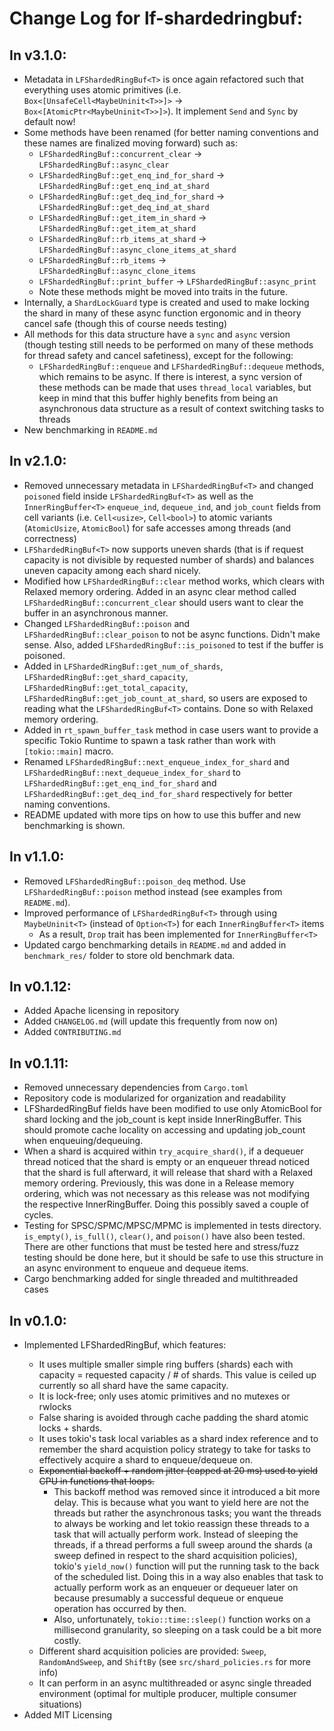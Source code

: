 # Change Log for lf-shardedringbuf:

## In v3.1.0:
* Metadata in `LFShardedRingBuf<T>` is once again refactored such that everything uses atomic primitives (i.e. `Box<[UnsafeCell<MaybeUninit<T>>]>` -> `Box<[AtomicPtr<MaybeUninit<T>>]>`). It implement `Send` and `Sync` by default now!
* Some methods have been renamed (for better naming conventions and these names are finalized moving forward) such as:
    * `LFShardedRingBuf::concurrent_clear` -> `LFShardedRingBuf::async_clear`
    * `LFShardedRingBuf::get_enq_ind_for_shard` -> `LFShardedRingBuf::get_enq_ind_at_shard`
    * `LFShardedRingBuf::get_deq_ind_for_shard` -> `LFShardedRingBuf::get_deq_ind_at_shard`
    * `LFShardedRingBuf::get_item_in_shard` -> `LFShardedRingBuf::get_item_at_shard`
    * `LFShardedRingBuf::rb_items_at_shard` -> `LFShardedRingBuf::async_clone_items_at_shard`
    * `LFShardedRingBuf::rb_items` -> `LFShardedRingBuf::async_clone_items`
    * `LFShardedRingBuf::print_buffer` -> `LFShardedRingBuf::async_print`
    * Note these methods might be moved into traits in the future.
* Internally, a `ShardLockGuard` type is created and used to make locking the shard in many of these
async function ergonomic and in theory cancel safe (though this of course needs testing)
* All methods for this data structure have a `sync` and `async` version (though testing still needs to be performed on many of these methods for thread safety and cancel safetiness), except for the following:
    * `LFShardedRingBuf::enqueue` and `LFShardedRingBuf::dequeue` methods, which remains to be async. If there is interest, a sync version of these methods can be made that uses `thread_local` variables, but keep in mind that this buffer highly benefits from being an asynchronous data structure as a result of context switching tasks to threads
* New benchmarking in `README.md`

## In v2.1.0:
* Removed unnecessary metadata in `LFShardedRingBuf<T>` and changed `poisoned` field inside `LFShardedRingBuf<T>` as well as the `InnerRingBuffer<T>` `enqueue_ind`, `dequeue_ind`, and `job_count` fields from cell variants (i.e. `Cell<usize>`, `Cell<bool>`) to atomic variants (`AtomicUsize`, `AtomicBool`) for safe accesses among threads (and correctness)
* `LFShardedRingBuf<T>` now supports uneven shards (that is if request capacity is not divisible by requested number of shards) and balances uneven capacity among each shard nicely.
* Modified how `LFShardedRingBuf::clear` method works, which clears with Relaxed memory ordering. Added in an async clear method called `LFShardedRingBuf::concurrent_clear` should users want to clear the buffer in an asynchronous manner.
* Changed `LFShardedRingBuf::poison` and `LFShardedRingBuf::clear_poison` to not be async functions. Didn't make sense. Also, added `LFShardedRingBuf::is_poisoned` to test if the buffer
is poisoned.
* Added in `LFShardedRingBuf::get_num_of_shards`, `LFShardedRingBuf::get_shard_capacity`, `LFShardedRingBuf::get_total_capacity`, `LFShardedRingBuf::get_job_count_at_shard`, so users are exposed to reading what the `LFShardedRingBuf<T>` contains. Done so with Relaxed memory ordering.
* Added in `rt_spawn_buffer_task` method in case users want to provide a specific Tokio Runtime to spawn a task rather than work with `[tokio::main]` macro.
* Renamed `LFShardedRingBuf::next_enqueue_index_for_shard` and `LFShardedRingBuf::next_dequeue_index_for_shard` to `LFShardedRingBuf::get_enq_ind_for_shard` and `LFShardedRingBuf::get_deq_ind_for_shard` respectively for better naming conventions.
* README updated with more tips on how to use this buffer and new benchmarking is shown.

## In v1.1.0:
* Removed `LFShardedRingBuf::poison_deq` method. Use `LFShardedRingBuf::poison` method instead (see examples from `README.md`).
* Improved performance of `LFShardedRingBuf<T>` through using `MaybeUninit<T>` (instead of `Option<T>`) for each `InnerRingBuffer<T>` items
    * As a result, `Drop` trait has been implemented for `InnerRingBuffer<T>`
* Updated cargo benchmarking details in `README.md` and added in `benchmark_res/` folder to store old benchmark data.

## In v0.1.12:
* Added Apache licensing in repository
* Added `CHANGELOG.md` (will update this frequently from now on)
* Added `CONTRIBUTING.md`

## In v0.1.11:
* Removed unnecessary dependencies from `Cargo.toml`
* Repository code is modularized for organization and readability 
* LFShardedRingBuf fields have been modified to use only AtomicBool for shard locking and the job_count is kept inside InnerRingBuffer. This should promote cache locality on accessing and updating job_count when enqueuing/dequeuing.
* When a shard is acquired within `try_acquire_shard()`, if a dequeuer thread noticed that the shard is empty or an enqueuer thread noticed that the shard is full afterward, it will release that shard with a Relaxed memory ordering. Previously, this was done in a Release memory ordering, which was not necessary as this release was not modifying the respective InnerRingBuffer. Doing this possibly saved a couple of cycles.
* Testing for SPSC/SPMC/MPSC/MPMC is implemented in tests directory. `is_empty()`, `is_full()`, `clear()`, and `poison()` have also been tested. There are other functions that must be tested here and stress/fuzz testing should be done here, but it should be safe to use this structure in an async environment to enqueue and dequeue items.
* Cargo benchmarking added for single threaded and multithreaded cases

## In v0.1.0:
* Implemented LFShardedRingBuf<T>, which features:
    * It uses multiple smaller simple ring buffers (shards) each with capacity = requested capacity / # of shards. This value is ceiled up currently so all shard have the same capacity.
    * It is lock-free; only uses atomic primitives and no mutexes or rwlocks
    * False sharing is avoided through cache padding the shard atomic locks + shards.
    * It uses tokio's task local variables as a shard index reference and to remember the shard acquistion policy strategy to take for tasks to effectively acquire a shard to enqueue/dequeue on.
    * ~~Exponential backoff + random jitter (capped at 20 ms) used to yield CPU in functions that loops.~~
        * This backoff method was removed since it introduced a bit more delay. This is because what you want to yield here are not the threads but rather the asynchronous tasks; you want the threads to always be working and let tokio reassign these threads to a task that will actually perform work. Instead of sleeping the threads, if a thread performs a full sweep around the shards (a sweep defined in respect to the shard acquisition policies), tokio's `yield_now()` function will put the running task to the back of the scheduled list. Doing this in a way also enables that task to actually perform work as an enqueuer or dequeuer later on because presumably a successful dequeue or enqueue operation has occurred by then.
        * Also, unfortunately, `tokio::time::sleep()` function works on a millisecond granularity, so sleeping on a task could be a bit more costly.
    * Different shard acquisition policies are provided: `Sweep`, `RandomAndSweep`, and `ShiftBy` (see `src/shard_policies.rs` for more info) 
    * It can perform in an async multithreaded or async single threaded environment (optimal for multiple producer, multiple consumer situations)
* Added MIT Licensing
